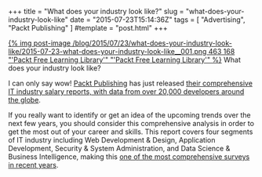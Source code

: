+++
title = "What does your industry look like?"
slug = "what-does-your-industry-look-like"
date = "2015-07-23T15:14:36Z"
tags = [ "Advertising", "Packt Publishing" ]
#template = "post.html"
+++

[{% img post-image /blog/2015/07/23/what-does-your-industry-look-like/2015-07-23-what-does-your-industry-look-like__001.png 463 168 "'Packt Free Learning Library'" "'Packt Free Learning Library'" %}](/blog/2015/07/23/what-does-your-industry-look-like/2015-07-23-what-does-your-industry-look-like__001.png)
<span class="post-image-title">What does your industry look like?</span>

I can only say wow! [Packt Publishing](https://www.packtpub.com/) has just released [their comprehensive IT industry salary reports, with data from over 20,000 developers around the globe](http://bit.ly/1TSIsRq).

If you really want to identify or get an idea of the upcoming trends over the next few years, you should consider this comprehensive analysis in order to get the most out of your career and skills. This report covers four segments of IT industry including Web Development & Design, Application Development, Security & System Administration, and Data Science & Business Intelligence, making this [one of the most comprehensive surveys in recent years](http://bit.ly/1TSIsRq).

<!-- more -->

